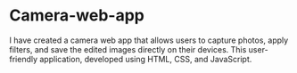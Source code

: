 # Camera-web-app
I have created a camera web app that allows users to capture photos, apply filters, and save the edited images directly on their devices. This user-friendly application, developed using HTML, CSS, and JavaScript. 

